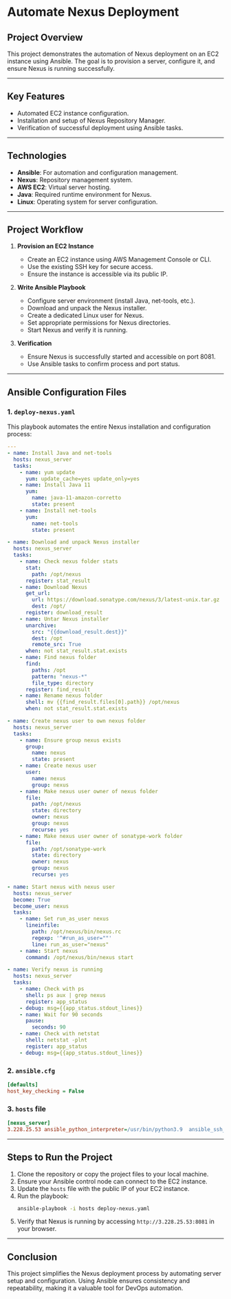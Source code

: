 # Automate Nexus Deployment

## Project Overview
This project demonstrates the automation of Nexus deployment on an EC2 instance using Ansible. The goal is to provision a server, configure it, and ensure Nexus is running successfully.

---

## Key Features
- Automated EC2 instance configuration.
- Installation and setup of Nexus Repository Manager.
- Verification of successful deployment using Ansible tasks.

---

## Technologies
- **Ansible**: For automation and configuration management.
- **Nexus**: Repository management system.
- **AWS EC2**: Virtual server hosting.
- **Java**: Required runtime environment for Nexus.
- **Linux**: Operating system for server configuration.

---

## Project Workflow
1. **Provision an EC2 Instance**
   - Create an EC2 instance using AWS Management Console or CLI.
   - Use the existing SSH key for secure access.
   - Ensure the instance is accessible via its public IP.

2. **Write Ansible Playbook**
   - Configure server environment (install Java, net-tools, etc.).
   - Download and unpack the Nexus installer.
   - Create a dedicated Linux user for Nexus.
   - Set appropriate permissions for Nexus directories.
   - Start Nexus and verify it is running.

3. **Verification**
   - Ensure Nexus is successfully started and accessible on port 8081.
   - Use Ansible tasks to confirm process and port status.

---

## Ansible Configuration Files

### 1. `deploy-nexus.yaml`
This playbook automates the entire Nexus installation and configuration process:

```yaml
---
- name: Install Java and net-tools
  hosts: nexus_server
  tasks: 
    - name: yum update
      yum: update_cache=yes update_only=yes  
    - name: Install Java 11
      yum:
        name: java-11-amazon-corretto
        state: present      
    - name: Install net-tools
      yum:
        name: net-tools
        state: present

- name: Download and unpack Nexus installer
  hosts: nexus_server
  tasks:
    - name: Check nexus folder stats
      stat:
        path: /opt/nexus
      register: stat_result
    - name: Download Nexus
      get_url:
        url: https://download.sonatype.com/nexus/3/latest-unix.tar.gz
        dest: /opt/
      register: download_result
    - name: Untar Nexus installer
      unarchive:
        src: "{{download_result.dest}}"
        dest: /opt
        remote_src: True
      when: not stat_result.stat.exists
    - name: Find nexus folder
      find:
        paths: /opt
        pattern: "nexus-*"
        file_type: directory
      register: find_result
    - name: Rename nexus folder
      shell: mv {{find_result.files[0].path}} /opt/nexus
      when: not stat_result.stat.exists

- name: Create nexus user to own nexus folder
  hosts: nexus_server
  tasks:
    - name: Ensure group nexus exists
      group:
        name: nexus
        state: present
    - name: Create nexus user 
      user:
        name: nexus
        group: nexus
    - name: Make nexus user owner of nexus folder
      file:
        path: /opt/nexus
        state: directory
        owner: nexus
        group: nexus
        recurse: yes
    - name: Make nexus user owner of sonatype-work folder
      file:
        path: /opt/sonatype-work
        state: directory
        owner: nexus
        group: nexus
        recurse: yes

- name: Start nexus with nexus user
  hosts: nexus_server
  become: True
  become_user: nexus
  tasks:
    - name: Set run_as_user nexus
      lineinfile: 
        path: /opt/nexus/bin/nexus.rc
        regexp: '^#run_as_user=""'
        line: run_as_user="nexus"
    - name: Start nexus
      command: /opt/nexus/bin/nexus start

- name: Verify nexus is running
  hosts: nexus_server
  tasks:
    - name: Check with ps
      shell: ps aux | grep nexus
      register: app_status
    - debug: msg={{app_status.stdout_lines}}
    - name: Wait for 90 seconds
      pause:
        seconds: 90 
    - name: Check with netstat
      shell: netstat -plnt
      register: app_status
    - debug: msg={{app_status.stdout_lines}}
```

### 2. `ansible.cfg`
```ini
[defaults]
host_key_checking = False
```

### 3. `hosts` file
```ini
[nexus_server]
3.228.25.53 ansible_python_interpreter=/usr/bin/python3.9  ansible_ssh_private_key_file=~/.ssh/id_rsa ansible_user=ec2-user
```
---

## Steps to Run the Project
1. Clone the repository or copy the project files to your local machine.
2. Ensure your Ansible control node can connect to the EC2 instance.
3. Update the `hosts` file with the public IP of your EC2 instance.
4. Run the playbook:
   ```bash
   ansible-playbook -i hosts deploy-nexus.yaml
   ```
5. Verify that Nexus is running by accessing `http://3.228.25.53:8081` in your browser.

---

## Conclusion
This project simplifies the Nexus deployment process by automating server setup and configuration. Using Ansible ensures consistency and repeatability, making it a valuable tool for DevOps automation.
